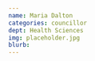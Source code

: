 ```yaml
---
name: Maria Dalton
categories: councillor
dept: Health Sciences
img: placeholder.jpg
blurb:
---
```

